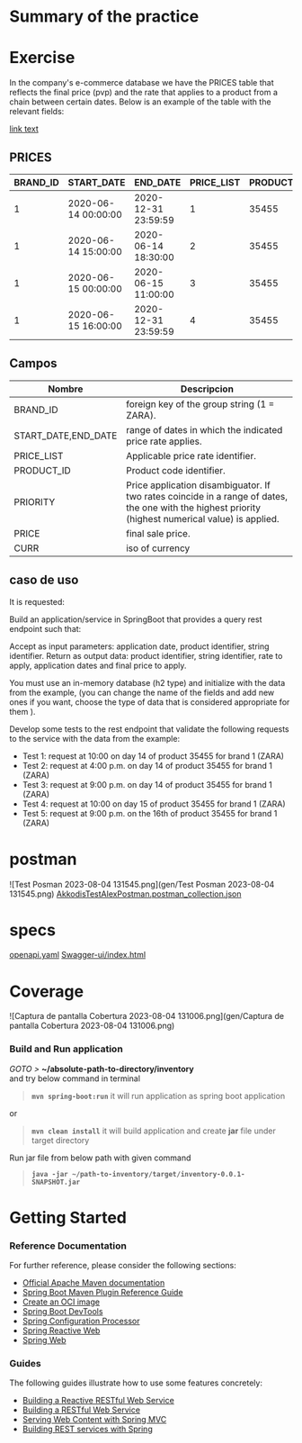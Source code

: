 
# Summary of the practice


# Exercise

In the company's e-commerce database we have the PRICES table that reflects the final price (pvp) and the rate that applies to a product from
a chain between certain dates. Below is an example of the table with the relevant fields:


[link text](postman/AkkodisTestAlexPostman.postman_collection.json)



PRICES
-------

| BRAND_ID | START_DATE | END_DATE | PRICE_LIST | PRODUCT_ID | PRIORITY | PRICE | CURR |
|----------|------------|----------|------------|------------|----------|-------|------|
| 1 | 2020-06-14 00:00:00 | 2020-12-31 23:59:59 | 1 | 35455 | 0 | 35.50 | EUR |
| 1 | 2020-06-14 15:00:00 | 2020-06-14 18:30:00 | 2 | 35455 | 1 | 25.45 | EUR |
| 1 | 2020-06-15 00:00:00 | 2020-06-15 11:00:00 | 3 | 35455 | 1 | 30.50 | EUR |
| 1 | 2020-06-15 16:00:00 | 2020-12-31 23:59:59 | 4 | 35455 | 1 | 38.95 | EUR |

## Campos

| Nombre | Descripcion |
|--------|-------------|
| BRAND_ID | foreign key of the group string (1 = ZARA). |
| START_DATE,END_DATE | range of dates in which the indicated price rate applies. |
| PRICE_LIST | Applicable price rate identifier. |
| PRODUCT_ID | Product code identifier. |
| PRIORITY | Price application disambiguator. If two rates coincide in a range of dates, the one with the highest priority (highest numerical value) is applied. |
| PRICE | final sale price. |
| CURR | iso of currency |

## caso de uso

It is requested:

Build an application/service in SpringBoot that provides a query rest endpoint such that:

Accept as input parameters: application date, product identifier, string identifier.
Return as output data: product identifier, string identifier, rate to apply, application dates and final price to apply.

You must use an in-memory database (h2 type) and initialize with the data from the example, (you can change the name of the fields and add new ones if you want, choose the type of data that is considered appropriate for them ).

Develop some tests to the rest endpoint that validate the following requests to the service with the data from the example:

- Test 1: request at 10:00 on day 14 of product 35455 for brand 1 (ZARA)
- Test 2: request at 4:00 p.m. on day 14 of product 35455 for brand 1 (ZARA)
- Test 3: request at 9:00 p.m. on day 14 of product 35455 for brand 1 (ZARA)
- Test 4: request at 10:00 on day 15 of product 35455 for brand 1 (ZARA)
- Test 5: request at 9:00 p.m. on the 16th of product 35455 for brand 1 (ZARA)


# postman
![Test Posman 2023-08-04 131545.png](gen/Test Posman 2023-08-04 131545.png)
[AkkodisTestAlexPostman.postman_collection.json](postman/AkkodisTestAlexPostman.postman_collection.json)

# specs
[openapi.yaml](specs%2Fopenapi.yaml)
[Swagger-ui/index.html](http://localhost:8080/swagger-ui/index.html)


# Coverage
![Captura de pantalla Cobertura 2023-08-04 131006.png](gen/Captura de pantalla Cobertura 2023-08-04 131006.png)





###  Build and Run application
[]()
_GOTO >_ **~/absolute-path-to-directory/inventory**  
and try below command in terminal
> **```mvn spring-boot:run```** it will run application as spring boot application


or
> **```mvn clean install```** it will build application and create **jar** file under target directory

Run jar file from below path with given command
> **```java -jar ~/path-to-inventory/target/inventory-0.0.1-SNAPSHOT.jar```**







# Getting Started

### Reference Documentation

For further reference, please consider the following sections:

* [Official Apache Maven documentation](https://maven.apache.org/guides/index.html)
* [Spring Boot Maven Plugin Reference Guide](https://docs.spring.io/spring-boot/docs/3.1.2/maven-plugin/reference/html/)
* [Create an OCI image](https://docs.spring.io/spring-boot/docs/3.1.2/maven-plugin/reference/html/#build-image)
* [Spring Boot DevTools](https://docs.spring.io/spring-boot/docs/3.1.2/reference/htmlsinge/index.html#using.devtools)
* [Spring Configuration Processor](https://docs.spring.io/spring-boot/docs/3.1.2/reference/htmlsinge/index.html#appendix.configuration-metadata.annotation-processor)
* [Spring Reactive Web](https://docs.spring.io/spring-boot/docs/3.1.2/reference/htmlsinge/index.html#web.reactive)
* [Spring Web](https://docs.spring.io/spring-boot/docs/3.1.2/reference/htmlsinge/index.html#web)

### Guides

The following guides illustrate how to use some features concretely:

* [Building a Reactive RESTful Web Service](https://spring.io/guides/gs/reactive-rest-service/)
* [Building a RESTful Web Service](https://spring.io/guides/gs/rest-service/)
* [Serving Web Content with Spring MVC](https://spring.io/guides/gs/serving-web-content/)
* [Building REST services with Spring](https://spring.io/guides/tutorials/rest/)


